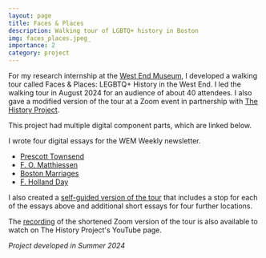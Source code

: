 ```yaml
---
layout: page
title: Faces & Places
description: Walking tour of LGBTQ+ history in Boston
img: faces_places.jpeg_
importance: 2
category: project
---
```


For my research internship at the [West End Museum](https://thewestendmuseum.org/), I developed a walking tour called Faces & Places: LEGBTQ+ History in the West End. I led the walking tour in August 2024 for an audience of about 40 attendees. I also gave a modified version of the tour at a Zoom event in partnership with [The History Project](https://historyproject.org/).

This project had multiple digital component parts, which are linked below.

I wrote four digital essays for the WEM Weekly newsletter.
- [Prescott Townsend](https://thewestendmuseum.org/history/era/immigrant-neighborhood/prescott-townsend/)
- [F. O. Matthiessen](https://thewestendmuseum.org/history/era/immigrant-neighborhood/f-o-matthiessen/)
- [Boston Marriages](https://thewestendmuseum.org/history/era/immigrant-neighborhood/boston-marriages/)
- [F. Holland Day](https://thewestendmuseum.org/history/era/immigrant-neighborhood/f-holland-day/)

I also created a [self-guided version of the tour](https://thewestendmuseum.org/history/era/west-boston/faces-places-lgbtq-history-in-the-west-end/) that includes a stop for each of the essays above and additional short essays for four further locations.

The [recording](https://www.youtube.com/watch?v=hAAnYmj49vk&t=2s) of the shortened Zoom version of the tour is also available to watch on The History Project's YouTube page.

*Project developed in Summer 2024*